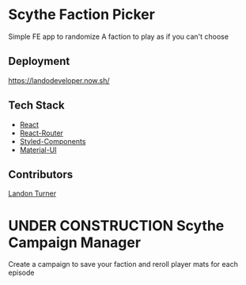 # Scythe Faction Picker

Simple FE app to randomize A faction to play as if you can't choose

## Deployment

https://landodeveloper.now.sh/

## Tech Stack

* [React](https://reactjs.org/)
* [React-Router](https://reactrouter.com/web/guides/quick-start)
* [Styled-Components](https://styled-components.com/)
* [Material-UI](https://material-ui.com/getting-started/usage/)

## Contributors

[Landon Turner](https://github.com/landoDev)

# UNDER CONSTRUCTION Scythe Campaign Manager
Create a campaign to save your faction and reroll player mats for each episode
